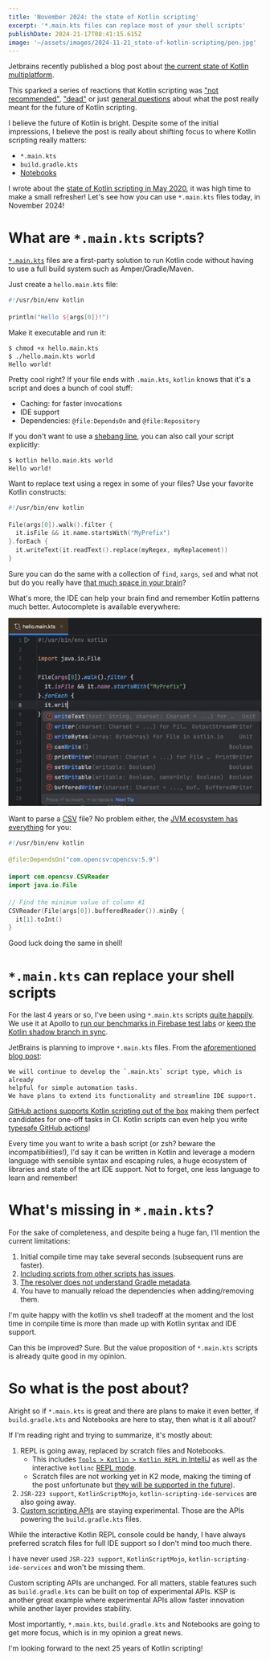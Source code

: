 ```yaml
---
title: 'November 2024: the state of Kotlin scripting'
excerpt: '*.main.kts files can replace most of your shell scripts'
publishDate: 2024-21-17T08:41:15.615Z
image: '~/assets/images/2024-11-21_state-of-kotlin-scripting/pen.jpg'
---
```


Jetbrains recently published a blog post about [the current state of Kotlin multiplatform](https://blog.jetbrains.com/kotlin/2024/11/state-of-kotlin-scripting-2024/).

This sparked a series of reactions that Kotlin scripting was ["not recommended"](https://x.com/androiddevnotes/status/1859061750567407652), ["dead"](https://www.reddit.com/r/Kotlin/comments/1gv4j8j/comment/ly06lyj/) or just [general questions](https://bsky.app/profile/gakisstylianos.bsky.social/post/3lbd4jvmycc2i) about what the post really meant for the future of Kotlin scripting.

I believe the future of Kotlin is bright. Despite some of the initial impressions, I believe the post is really about shifting focus to where Kotlin scripting really matters:

- `*.main.kts`
- `build.gradle.kts`
- [Notebooks](https://kotlinlang.org/docs/kotlin-notebook-overview.html)

I wrote about the [state of Kotlin scripting in May 2020](https://mbonnin.medium.com/may-2020-the-state-of-kotlin-scripting-99cb6cc57db1), it was high time to make a small refresher! Let's see how you can use `*.main.kts` files today, in November 2024!

# What are `*.main.kts` scripts?

[`*.main.kts`](https://github.com/Kotlin/kotlin-script-examples/blob/master/jvm/main-kts/MainKts.md) files are a first-party solution to run Kotlin code without having to use a full build system such as Amper/Gradle/Maven. 

Just create a `hello.main.kts` file:

```kotlin
#!/usr/bin/env kotlin

println("Hello ${args[0]}!")
```

Make it executable and run it:
```
$ chmod +x hello.main.kts
$ ./hello.main.kts world
Hello world!
```

Pretty cool right? If your file ends with `.main.kts`, `kotlin` knows that it's a script and does a bunch of cool stuff:

- Caching: for faster invocations
- IDE support
- Dependencies: `@file:DependsOn` and `@file:Repository`

If you don't want to use a [shebang line](https://en.wikipedia.org/wiki/Shebang_(Unix)), you can also call your script explicitly:

```
$ kotlin hello.main.kts world
Hello world!
```
Want to replace text using a regex in some of your files? Use your favorite Kotlin constructs:

```kotlin
#!/usr/bin/env kotlin

File(args[0]).walk().filter { 
  it.isFile && it.name.startsWith("MyPrefix")
}.forEach { 
  it.writeText(it.readText().replace(myRegex, myReplacement))
}
```

Sure you can do the same with a collection of `find`, `xargs`, `sed` and what not but do you really have [that much space in your brain](https://i.imgflip.com/9b4rt3.jpg)?

What's more, the IDE can help your brain find and remember Kotlin patterns much better. Autocomplete is available everywhere:

![autocomplete.png](../../assets/images/2024-11-21_state-of-kotlin-scripting/autocomplete.png)

Want to parse a [CSV](https://en.wikipedia.org/wiki/Comma-separated_values) file? No problem either, the [JVM ecosystem has everything](https://central.sonatype.com/artifact/com.opencsv/opencsv) for you:

```kotlin
#!/usr/bin/env kotlin

@file:DependsOn("com.opencsv:opencsv:5.9")

import com.opencsv.CSVReader 
import java.io.File

// Find the minimum value of column #1
CSVReader(File(args[0]).bufferedReader()).minBy {
  it[1].toInt()
}
```

Good luck doing the same in shell!

# `*.main.kts` can replace your shell scripts

For the last 4 years or so, I've been using `*.main.kts` scripts [quite happily](https://github.com/martinbonnin/kscripts). We use it at Apollo to [run our benchmarks in Firebase test labs](https://github.com/apollographql/apollo-kotlin/blob/fc9e9412ec7b084c6d03ecc14002d6748ed93231/scripts/run-benchmarks.main.kts) or [keep the Kotlin shadow branch in sync](https://github.com/apollographql/apollo-kotlin/blob/fc9e9412ec7b084c6d03ecc14002d6748ed93231/scripts/bump-kotlin-nightlies.main.kts).

JetBrains is planning to improve `*.main.kts` files. From the [aforementioned blog post](https://blog.jetbrains.com/kotlin/2024/11/state-of-kotlin-scripting-2024/#main.kts):

```
We will continue to develop the `.main.kts` script type, which is already 
helpful for simple automation tasks. 
We have plans to extend its functionality and streamline IDE support.
```

[GitHub actions supports Kotlin scripting out of the box](https://github.com/actions/runner-images/issues/3687) making them perfect candidates for one-off tasks in CI. Kotlin scripts can even help you write [typesafe GitHub actions](https://github.com/typesafegithub/github-workflows-kt/)!

Every time you want to write a bash script (or zsh? beware the incompatibilities!), I'd say it can be written in Kotlin and leverage a modern language with sensible syntax and escaping rules, a huge ecosystem of libraries and state of the art IDE support. Not to forget, one less language to learn and remember!

# What's missing in `*.main.kts`?

For the sake of completeness, and despite being a huge fan, I'll mention the current limitations:

1. Initial compile time may take several seconds (subsequent runs are faster).
2. [Including scripts from other scripts has issues](https://youtrack.jetbrains.com/issue/KT-42101).
3. [The resolver does not understand Gradle metadata](https://youtrack.jetbrains.com/issue/KT-42775/Kotlin-Scripts-Gradle-metadata-support-for-dependencies-resolution).
4. You have to manually reload the dependencies when adding/removing them. 

I'm quite happy with the kotlin vs shell tradeoff at the moment and the lost time in compile time is more than made up with Kotlin syntax and IDE support. 

Can this be improved? Sure. But the value proposition of `*.main.kts` scripts is already quite good in my opinion.

# So what is the post about?

Alright so if `*.main.kts` is great and there are plans to make it even better, if `build.gradle.kts` and Notebooks are here to stay, then what is it all about? 

If I'm reading right and trying to summarize, it's mostly about:
1. REPL is going away, replaced by scratch files and Notebooks.
   * This includes [`Tools > Kotlin > Kotlin REPL` in IntelliJ](https://youtrack.jetbrains.com/issue/KTIJ-30898/Kotlin-REPL-item-not-visible-in-Tools-Kotlin-menu-when-K2-mode-is-enabled#focus=Comments-27-11098359.0-0) as well as the interactive `kotlinc` [REPL mode](https://www.jetbrains.com/help/idea/kotlin-repl.html#kotlin-repl).
   * Scratch files are not working yet in K2 mode, making the timing of the post unfortunate but [they will be supported in the future](https://youtrack.jetbrains.com/issue/KTIJ-30385)).
3. `JSR-223 support`, `KotlinScriptMojo`, `kotlin-scripting-ide-services` are also going away.
4. [Custom scripting APIs](https://kotlinlang.org/docs/custom-script-deps-tutorial.html) are staying experimental. Those are the APIs powering the `build.gradle.kts` files.

While the interactive Kotlin REPL console could be handy, I have always preferred scratch files for full IDE support so I don't mind too much there. 

I have never used `JSR-223 support`, `KotlinScriptMojo`, `kotlin-scripting-ide-services` and won't be missing them.

Custom scripting APIs are unchanged. For all matters, stable features such as `build.gradle.kts` can be built on top of experimental APIs. KSP is another great example where experimental APIs allow faster innovation while another layer provides stability.

Most importantly, `*.main.kts`, `build.gradle.kts` and Notebooks are going to get more focus, which is in my opinion a great news. 

I'm looking forward to the next 25 years of Kotlin scripting!
